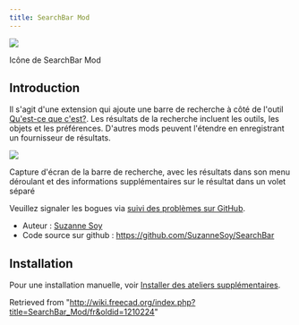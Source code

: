```yaml
---
title: SearchBar Mod
---
```

![](/images/SearchBarModIcon.svg)

Icône de SearchBar Mod

## Introduction

Il s'agit d'une extension qui ajoute une barre de recherche à côté de l'outil [Qu'est-ce que c'est?](/Std_WhatsThis/fr "Std WhatsThis/fr"). Les résultats de la recherche incluent les outils, les objets et les préférences. D'autres mods peuvent l'étendre en enregistrant un fournisseur de résultats.

![](/images/SearchBarModScreenshot.png)

Capture d'écran de la barre de recherche, avec les résultats dans son menu déroulant et des informations supplémentaires sur le résultat dans un volet séparé

Veuillez signaler les bogues via [suivi des problèmes sur GitHub](https://github.com/SuzanneSoy/SearchBar/issues%7Cle).

* Auteur : [Suzanne Soy](/User:Suzanne.soy "User:Suzanne.soy")
* Code source sur github : <https://github.com/SuzanneSoy/SearchBar>

## Installation

Pour une installation manuelle, voir [Installer des ateliers supplémentaires](/Installing_more_workbenches/fr "Installing more workbenches/fr").

Retrieved from "<http://wiki.freecad.org/index.php?title=SearchBar_Mod/fr&oldid=1210224>"